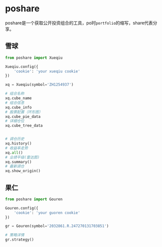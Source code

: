 # poshare

poshare是一个获取公开投资组合的工具，po时`portfolio`的缩写，share代表分享。

## 雪球

```python
from poshare import Xueqiu

Xueqiu.config({
    'cookie': 'your xueqiu cookie'
})

xq = Xueqiu(symbol='ZH1254937')

# 组合名称
xq.cube_name
# 组合信息
xq.cube_info
# 股票配置（环形图）
xq.cube_pie_data
# 详细仓位
xq.cube_tree_data


# 调仓历史
xq.history()
# 收益率走势
xq.all()
# 业绩平级(雷达图)
xq.summary()
# 最新调仓
xq.show_origin()
```


## 果仁

```python
from poshare import Gouren

Gouren.config({
    'cookie': 'your guoren cookie'
})

gr = Gouren(symbol='2032861.R.247270131703851')

# 策略详情
gr.strategy()

```